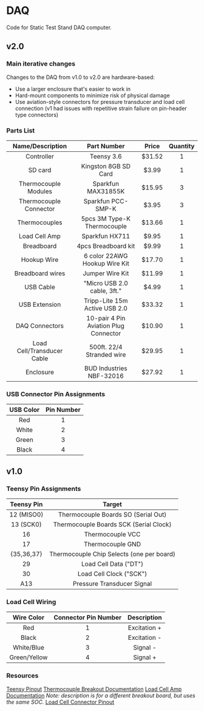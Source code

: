 # DAQ

Code for Static Test Stand DAQ computer.

## v2.0

### Main iterative changes

Changes to the DAQ from v1.0 to v2.0 are hardware-based:

- Use a larger enclosure that's easier to work in
- Hard-mount components to minimize risk of physical damage
- Use aviation-style connectors for pressure transducer and load cell connection (v1 had issues with repetitive strain failure on pin-header type connectors)

### Parts List

|      Name/Description      |              Part Number              | Price  | Quantity |
| :------------------------: | :-----------------------------------: | :----: | :------: |
|         Controller         |              Teensy 3.6               | $31.52 |    1     |
|          SD card           |         Kingston 8GB SD Card          | $3.99  |    1     |
|    Thermocouple Modules    |          Sparkfun MAX31855K           | $15.95 |    3     |
|   Thermocouple Connector   |          Sparkfun PCC-SMP-K           | $3.95  |    3     |
|       Thermocouples        |      5pcs 3M Type-K Thermocouple      | $13.66 |    1     |
|       Load Cell Amp        |            Sparkfun HX711             | $9.95  |    1     |
|         Breadboard         |          4pcs Breadboard kit          | $9.99  |    1     |
|        Hookup Wire         |     6 color 22AWG Hookup Wire Kit     | $17.70 |    1     |
|      Breadboard wires      |            Jumper Wire Kit            | $11.99 |    1     |
|         USB Cable          |      "Micro USB 2.0 cable, 3ft."      | $4.99  |    1     |
|       USB Extension        |     Tripp-Lite 15m Active USB 2.0     | $33.32 |    1     |
|       DAQ Connectors       | 10-pair 4 Pin Aviation Plug Connector | $10.90 |    1     |
| Load Cell/Transducer Cable |       500ft. 22/4 Stranded wire       | $29.95 |    1     |
|         Enclosure          |       BUD Industries NBF-32016        | $27.92 |    1     |

### USB Connector Pin Assignments

| USB Color | Pin Number |
| :-------: | :--------: |
|    Red    |     1      |
|   White   |     2      |
|   Green   |     3      |
|   Black   |     4      |


## v1.0

### Teensy Pin Assignments

| Teensy Pin |                  Target                   |
| :--------: | :---------------------------------------: |
| 12 (MISO0) |    Thermocouple Boards SO (Serial Out)    |
| 13 (SCK0)  |  Thermocouple Boards SCK (Serial Clock)   |
|     16     |             Thermocouple VCC              |
|     17     |             Thermocouple GND              |
| {35,36,37} | Thermocouple Chip Selects (one per board) |
|     29     |           Load Cell Data ("DT")           |
|     30     |          Load Cell Clock ("SCK")          |
|    A13     |        Pressure Transducer Signal         |

### Load Cell Wiring

|  Wire Color  | Connector Pin Number | Description  |
| :----------: | :------------------: | :----------: |
|     Red      |          1           | Excitation + |
|    Black     |          2           | Excitation - |
|  White/Blue  |          3           |   Signal -   |
| Green/Yellow |          4           |   Signal +   |

### Resources

[Teensy Pinout](https://www.pjrc.com/teensy/card9a_rev1.pdf)
[Thermocouple Breakout Documentation](https://learn.sparkfun.com/tutorials/max31855k-thermocouple-breakout-hookup-guideZ)
[Load Cell Amp Documentation](https://learn.sparkfun.com/tutorials/load-cell-amplifier-hx711-breakout-hookup-guide/all) *Note: description is for a different breakout board, but uses the same SOC.*
[Load Cell Connector Pinout](https://ptglobal-cdn.s3.ap-southeast-2.amazonaws.com/file_asset_store/fileasset/300/file/39e91befa7.pdf?X-Amz-Algorithm=AWS4-HMAC-SHA256&X-Amz-Credential=AKIAJEAX2FF3ZMX66G3Q%2F20200131%2Fap-southeast-2%2Fs3%2Faws4_request&X-Amz-Date=20200131T051506Z&X-Amz-Expires=900&X-Amz-SignedHeaders=host&X-Amz-Signature=243de9526c2ff692fd20c8bb86888d24aea5ec9f95a52d6aeea2c118842127e3)